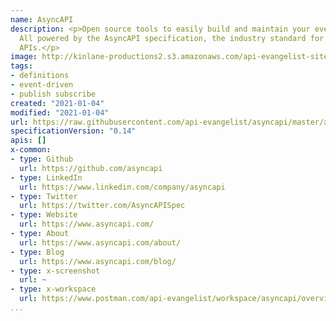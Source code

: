 ```yaml
---
name: AsyncAPI
description: <p>Open source tools to easily build and maintain your event-driven architecture.
  All powered by the AsyncAPI specification, the industry standard for defining asynchronous
  APIs.</p>
image: http://kinlane-productions2.s3.amazonaws.com/api-evangelist-site/company/logos/asyncapi-logo.png
tags:
- definitions
- event-driven
- publish subscribe
created: "2021-01-04"
modified: "2021-01-04"
url: https://raw.githubusercontent.com/api-evangelist/asyncapi/master/apis.json
specificationVersion: "0.14"
apis: []
x-common:
- type: Github
  url: https://github.com/asyncapi
- type: LinkedIn
  url: https://www.linkedin.com/company/asyncapi
- type: Twitter
  url: https://twitter.com/AsyncAPISpec
- type: Website
  url: https://www.asyncapi.com/
- type: About
  url: https://www.asyncapi.com/about/
- type: Blog
  url: https://www.asyncapi.com/blog/
- type: x-screenshot
  url: ~
- type: x-workspace
  url: https://www.postman.com/api-evangelist/workspace/asyncapi/overview
...
```

